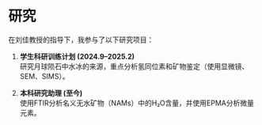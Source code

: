 # 研究

在刘佳教授的指导下，我参与了以下研究项目：

1. **学生科研训练计划 (2024.9–2025.2)**  
   研究月球陨石中水冰的来源，重点分析氢同位素和矿物鉴定（使用显微镜、SEM、SIMS）。

2. **本科研究助理 (至今)**  
   使用FTIR分析名义无水矿物（NAMs）中的H₂O含量，并使用EPMA分析微量元素。